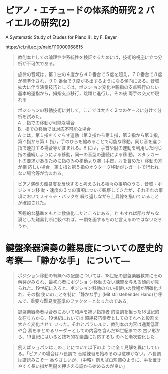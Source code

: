 # ピアノ・エチュードの体系的研究 2 バイエルの研究(2)
A Systematic Study of Etudes for Piano II : <Preparatory School> by F. Beyer

https://ci.nii.ac.jp/naid/110000968615

> 教則本としての論理性や系統性を検証するためには，技術的視座に立つ分
析が不可欠である。

> 旋律の音域は，第１曲の４度から４０番台で５度を超え，７０番台で８度が標準化され，９０
番台で９度が多出するようになる傾向にある。音域拡大に伴う演奏技巧としては，ポジシ
ョン変化や親指の支点移行のない基本的運指から，拇指支点移行，跳躍と進行し，その後
両手の交叉が現れる

> ポジションの移動技術に対して，ここでは大きく２つのケースに分けて分析を試みた。  
A ．指での移動が可能な場合  
B．指での移動では対応不可能な場合  
A には，第１指をくぐらす運動（第２指から第１指，第３指から第１指，第４指から第１
指），手のひらを縮めることで可能な移動，同じ音を違う指で連打する場合等が含まれる。B
には，手首や肘の運動を利用した同じ指の連続しようによる移動，同一の音型の連続による移
動，スタッカートの要求があるために指のみの移動より腕（手首，肘を含めた）移動の方が相
応しい場合，第１指と第５指のオクターヴ移動がレガートで行われない場合等が含まれる。

> ピアノ演奏の難易度を反映すると考えられる種々の事項のうち，音域・ポジション移
動・速度の３つの事項について観察してきたが，それぞれの事項においてスイッチ・バックを
繰り返しながら上昇線を描いていることが確認された。

> 客観的な基準をもとに数値化したところにある。と
もすれば陥りがちな漠とした難易判断に較べれば，一期を画するものと言えるのではないだろ
うか。

# 鍵盤楽器演奏の難易度についての歴史的考察―「静かな手」 について―

> ポジション移動の有無への配慮については、18世紀の鍵盤楽器教育にその萌芽がみられ、最初心者にポジショ
ン移動のない練習を与える傾向が見られた。19世紀に入ると、ポジション移動のない指使いの教程が明確化され、その指
使いのことを特に「静かな手」(Mit stillstehender Hand)と呼んで、重要な難易度基準のファクターとなったのである。

> 鍵盤楽器奏者は合奏において和声を補い指揮者
的役割を担った18世紀的な在り方から、19世紀においては
超絶技巧奏者としてのそれへと役割を大きく変化させて
いった。それとパラレルに、教則本の内容は通奏低音や合
奏をまとめるリーダーとしての内容を含んだ18世紀までの
古い形から、19世紀にはいると技巧的な楽曲に対応するも
のへと漸次変化した

> 例えばショパンはこのことについて以下のよ
うに全く見解を異にしている。「ピアノの場合はハ長調で
音階練習を始めるのは意味がない。ハ長調は譜読みこそ一
番やさしいが、（中略）例えばロ短調のように、手を置き
やすく長い指が黒鍵を押さえる調から始めるのが良い」
